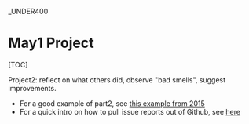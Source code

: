 _UNDER400


# May1 Project 

[TOC]

Project2: reflect on what others did, observe "bad smells", suggest improvements.

+ For a good example of part2,  see [this example from 2015](https://github.com/CSC510-2015-Axitron/project2)
+ For a quick intro on how to pull issue reports out of Github, see [here](https://gist.github.com/timm/a87fff1d8f0210372f26)
